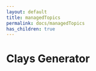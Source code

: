 ```yaml
---
layout: default
title: managedTopics
permalink: docs/managedTopics
has_children: true
---
```



# Clays Generator

